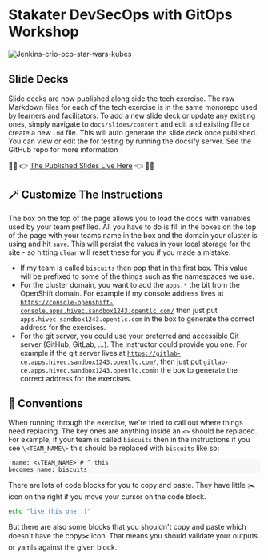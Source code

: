 # Stakater DevSecOps with GitOps Workshop

![Jenkins-crio-ocp-star-wars-kubes](./images/jenkins-crio-ocp-star-wars-kubes.png)

## Slide Decks
Slide decks are now published along side the tech exercise. The raw Markdown files for each of the tech exercise is in the same monorepo used by learners and facilitators. To add a new slide deck or update any existing ones, simply navigate to `docs/slides/content` and edit and existing file or create a new `.md` file. This will auto generate the slide deck once published. You can view or edit the for testing by running the docsify server. See the GitHub repo for more information

👨‍🏫 👉 [The Published Slides Live Here](https://rht-labs.com/tech-exercise/slides/) 👈 🧑‍💻

## 🪄 Customize The Instructions
The box on the top of the page allows you to load the docs with variables used by your team prefilled. All you have to do is fill in the boxes on the top of the page with your teams name in the box and the domain your cluster is using and hit `save`. This will persist the values in your local storage for the site - so hitting `clear` will reset these for you if you made a mistake.

* If my team is called `biscuits` then pop that in the first box. This value will be prefixed to some of the things such as the namespaces we use.
* For the cluster domain, you want to add the `apps.*` the bit from the OpenShift domain. For example if my console address lives at <code class="language-yaml">https://console-openshift-console.apps.hivec.sandbox1243.opentlc.com/</code>
 then just put `apps.hivec.sandbox1243.opentlc.com` in the box to generate the correct address for the exercises.
* For the git server, you could use your preferred and accessible Git server (GitHub, GitLab, ...). The instructor could provide you one.
For example if the git server lives at <code class="language-yaml">https://gitlab-ce.apps.hivec.sandbox1243.opentlc.com/</code>, then just
put `gitlab-ce.apps.hivec.sandbox1243.opentlc.com`in the box to generate the correct address for the exercises.

## 🦆 Conventions
When running through the exercise, we're tried to call out where things need replacing. The key ones are anything inside an `<>` should be replaced. For example, if your team is called `biscuits` then in the instructions if you see `\<TEAM_NAME\>` this should be replaced with `biscuits` like so:
    <div class="highlight" style="background: #f7f7f7">
    <pre><code class="language-bash">
    name: <\TEAM_NAME\>
    # ^ this becomes
    name: biscuits
    </code></pre></div>

There are lots of code blocks for you to copy and paste. They have little ✂️ icon on the right if you move your cursor on the code block. 
```bash
echo "like this one :)"
```
But there are also some blocks that you shouldn't copy and paste which doesn't have the copy✂️ icon. That means you should validate your outputs or yamls against the given block.
